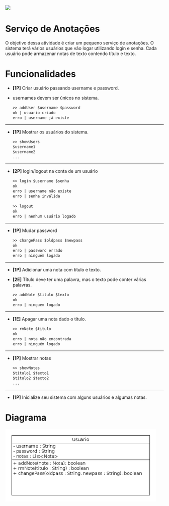 ![](http://noticias.universia.com.br/br/images/docentes/d/di/dic/dicas-para-fazer-anotacoes-aula.jpg)

# Serviço de Anotações

O objetivo dessa atividade é criar um pequeno serviço de anotações. O sistema
terá vários usuários que vão logar utilizando login e senha. Cada usuário pode
armazenar notas de texto contendo título e texto.


# Funcionalidades

- **[1P]** Criar usuário passando username e password.
- usernames devem ser únicos no sistema.

      >> addUser $username $password
      ok | usuario criado
      erro | username já existe

---

- **[1P]** Mostrar os usuários do sistema.

      >> showUsers
      $username1
      $username2
      ...

----

- **[2P]** login/logout na conta de um usuário

      >> login $username $senha
      ok
      erro | username não existe
      erro | senha inválida

      >> logout
      ok
      erro | nenhum usuário logado

---
- **[1P]** Mudar password

      >> changePass $oldpass $newpass
      ok
      erro | password errado
      erro | ninguém logado

---
- **[1P]** Adicionar uma nota com título e texto.
- **[2E]** Título deve ter uma palavra, mas o texto pode conter várias palavras.

      >> addNote $titulo $texto
      ok
      erro | ninguem logado

---
- **[1E]** Apagar uma nota dado o título.

      >> rmNote $titulo
      ok
      erro | nota não encontrada
      erro | ninguém logado

---
- **[1P]** Mostrar notas

      >> showNotes
      $titulo1 $texto1
      $titulo2 $texto2
      ...

---
- **[1P]** Inicialize seu sistema com alguns usuários e algumas notas.

# Diagrama
![](diagrama.png)
